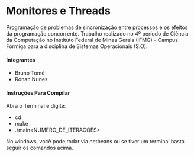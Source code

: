 # Monitores e Threads

Programação de problemas de sincronização entre processos e os efeitos da programação concorrente. Trabalho realizado no 4º período de Ciência da Computação no Instituto Federal de Minas Gerais (IFMG) - Campus Formiga para a disciplina de Sistemas Operacionais (S.O).

#### Integrantes
- Bruno Tomé
- Ronan Nunes

#### Instruções Para Compilar
Abra o Terminal e digite:
- cd <DIRETORIO>
- make
- ./main<NUMERO_DE_ITERACOES>

No windows, você pode rodar via netbeans ou se tiver um terminal basta seguir os comandos acima.

